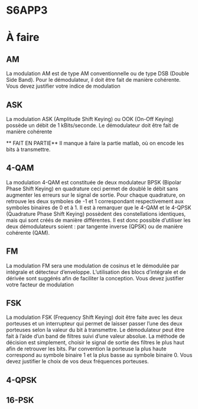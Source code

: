 # S6APP3

# À faire
## AM
La modulation AM est de type AM conventionnelle ou de type DSB (Double Side Band). Pour le démodulateur,
il doit être fait de manière cohérente. Vous devez justifier votre indice de modulation
## ASK
La modulation ASK (Amplitude Shift Keying) ou OOK (On-Off Keying) possède un débit de 1 kBits/seconde. Le
démodulateur doit être fait de manière cohérente

** FAIT EN PARTIE**
Il manque à faire la partie matlab, où on encode les bits à transmettre. 
## 4-QAM
La modulation 4-QAM est constituée de deux modulateur BPSK (Bipolar Phase Shift Keying) en quadrature
ceci permet de doublé le débit sans augmenter les erreurs sur le signal de sortie. Pour chaque quadrature, on
retrouve les deux symboles de -1 et 1 correspondant respectivement aux symboles binaires de 0 et à 1. Il est
à remarquer que le 4-QAM et le 4-QPSK (Quadrature Phase Shift Keying) possèdent des constellations identiques, 
mais qui sont créés de manière différentes. Il est donc possible d’utiliser les deux démodulateurs
soient : par tangente inverse (QPSK) ou de manière cohérente (QAM). 
## FM
La modulation FM sera une modulation de cosinus et le démodulée par intégrale et détecteur d’enveloppe.
L’utilisation des blocs d’intégrale et de dérivée sont suggérés afin de faciliter la conception. Vous devez
justifier votre facteur de modulation
## FSK
La modulation FSK (Frequency Shift Keying) doit être faite avec les deux porteuses et un interrupteur qui
permet de laisser passer l’une des deux porteuses selon la valeur du bit à transmettre. Le démodulateur peut
être fait à l’aide d’un band de filtres suivi d’une valeur absolue. La méthode de décision est simplement,
choisir le signal de sortie des filtres le plus haut afin de retrouver les bits. Par convention la porteuse la plus
haute correspond au symbole binaire 1 et la plus basse au symbole binaire 0. Vous devez justifier le choix de
vos deux fréquences porteuses.
## 4-QPSK
## 16-PSK
